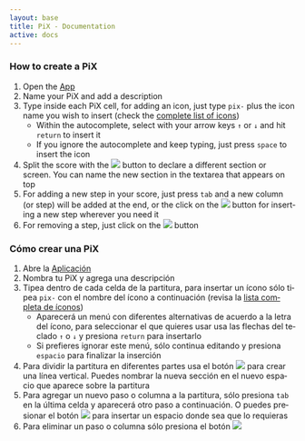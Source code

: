 ```yaml
---
layout: base
title: PiX - Documentation
active: docs
---
```


<div class='row'>
    <div lang='en' class='col-sm-6'>
        <h3>How to create a PiX</h3>
        <ol>
        	<li>Open the <a href='{{ site.baseurl }}/pages/app'>App</a></li>
        	<li>Name your PiX and add a description</li>
        	<li>Type inside each PiX cell, for adding an icon, just type <code>pix-</code> plus the icon name you wish to insert (check the <a href='http://eadpucv.github.io/pixograms/'>complete list of icons</a>)
				<ul>
					<li>Within the autocomplete, select with your arrow keys <code>↑</code> or <code>↓</code> and hit <code>return</code> to insert it</li>
					<li>If you ignore the autocomplete and keep typing, just press <code>space</code> to insert the icon</li>
				</ul>
        	</li>
        	<li>Split the score with the <a href="#" class="btn btn-tools tool-split" title="split score"><img src='{{ site.baseurl }}/img/tool_split.svg'></a> button to declare a different section or screen. You can name the new section in the textarea that appears on top</li>
        	<li>For adding a new step in your score, just press <code>tab</code> and a new column (or step) will be added at the end, or the click on the <a href="#" class="btn btn-tools tool-add" title="add step"><img src='{{ site.baseurl }}/img/tool_add.svg'></a> button for inserting a new step wherever you need it</li>
        	<li>For removing a step, just click on the <a href="#" class="btn btn-tools tool-remove" title="remove step"><img src='{{ site.baseurl }}/img/tool_remove.svg'></a> button</li>
        </ol>
    </div>
    <div lang='es' class='col-sm-6'>
        <h3>Cómo crear una PiX</h3>
        <ol>
        	<li>Abre la <a href='{{ site.baseurl }}/pages/app'>Aplicación</a></li>
        	<li>Nombra tu PiX y agrega una descripción</li>
        	<li>Tipea dentro de cada celda de la partitura, para insertar un ícono sólo tipea <code>pix-</code> con el nombre del ícono a continuación (revisa la <a href='http://eadpucv.github.io/pixograms/'>lista completa de íconos</a>)
				<ul>
					<li>Aparecerá un menú con diferentes alternativas de acuerdo a la letra del ícono, para seleccionar el que quieres usar usa las flechas del teclado <code>↑</code> o <code>↓</code> y presiona <code>return</code> para insertarlo</li>
					<li>Si prefieres ignorar este menú, sólo continua editando y presiona <code>espacio</code> para finalizar la inserción</li>
				</ul>
        	</li>
        	<li>Para dividir la partitura en diferentes partes usa el botón <a href="#" class="btn btn-tools tool-split" title="split score"><img src='{{ site.baseurl }}/img/tool_split.svg'></a> para crear una línea vertical. Puedes nombrar la nueva sección en el nuevo espacio que aparece sobre la partitura</li>
        	<li>Para agregar un nuevo paso o columna a la partitura, sólo presiona <code>tab</code> en la última celda y aparecerá otro paso a continuación. O puedes presionar el botón <a href="#" class="btn btn-tools tool-add" title="add step"><img src='{{ site.baseurl }}/img/tool_add.svg'></a> para insertar un espacio donde sea que lo requieras</li>
        	<li>Para eliminar un paso o columna sólo presiona el botón <a href="#" class="btn btn-tools tool-remove" title="remove step"><img src='{{ site.baseurl }}/img/tool_remove.svg'></a></li>
        </ol>
    </div>
</div>
